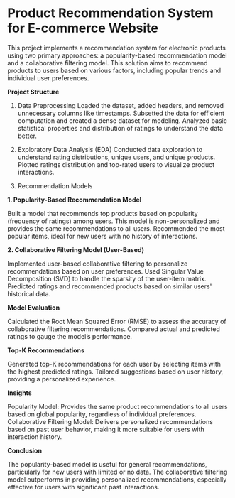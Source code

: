 # Product Recommendation System for E-commerce Website

This project implements a recommendation system for electronic products using two primary approaches: a popularity-based recommendation model and a collaborative filtering model. This solution aims to recommend products to users based on various factors, including popular trends and individual user preferences.

**Project Structure**
1. Data Preprocessing
Loaded the dataset, added headers, and removed unnecessary columns like timestamps.
Subsetted the data for efficient computation and created a dense dataset for modeling.
Analyzed basic statistical properties and distribution of ratings to understand the data better.

2. Exploratory Data Analysis (EDA)
Conducted data exploration to understand rating distributions, unique users, and unique products.
Plotted ratings distribution and top-rated users to visualize product interactions.

3. Recommendation Models

 **1. Popularity-Based Recommendation Model**
 
Built a model that recommends top products based on popularity (frequency of ratings) among users.
This model is non-personalized and provides the same recommendations to all users.
Recommended the most popular items, ideal for new users with no history of interactions.

**2. Collaborative Filtering Model (User-Based)**

Implemented user-based collaborative filtering to personalize recommendations based on user preferences.
Used Singular Value Decomposition (SVD) to handle the sparsity of the user-item matrix.
Predicted ratings and recommended products based on similar users' historical data.

**Model Evaluation**

Calculated the Root Mean Squared Error (RMSE) to assess the accuracy of collaborative filtering recommendations.
Compared actual and predicted ratings to gauge the model’s performance.

**Top-K Recommendations**

Generated top-K recommendations for each user by selecting items with the highest predicted ratings.
Tailored suggestions based on user history, providing a personalized experience.

**Insights**

Popularity Model: Provides the same product recommendations to all users based on global popularity, regardless of individual preferences.
Collaborative Filtering Model: Delivers personalized recommendations based on past user behavior, making it more suitable for users with interaction history.

**Conclusion**

The popularity-based model is useful for general recommendations, particularly for new users with limited or no data.
The collaborative filtering model outperforms in providing personalized recommendations, especially effective for users with significant past interactions.
